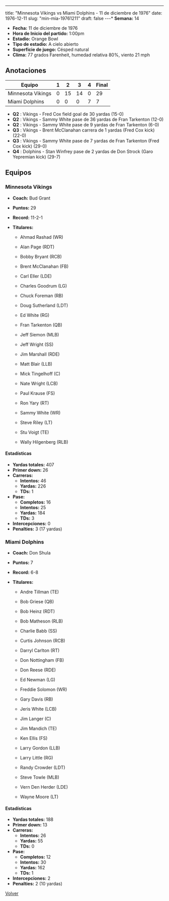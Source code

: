 ---
title: "Minnesota Vikings vs Miami Dolphins - 11 de diciembre de 1976"
date: 1976-12-11
slug: "min-mia-19761211"
draft: false
---* **Semana:** 14
* **Fecha:** 11 de diciembre de 1976
* **Hora de Inicio del partido:** 1:00pm
* **Estadio:** Orange Bowl
* **Tipo de estadio:** A cielo abierto
* **Superficie de juego:** Césped natural
* **Clima:** 77 grados Farenheit, humedad relativa 80%, viento 21 mph




## Anotaciones
| Equipo | 1 | 2 | 3 | 4 | Final |
|--------|---|---|---|---|-------|
| Minnesota Vikings  | 0 | 15 | 14 | 0  | 29 |
| Miami Dolphins  | 0 | 0 | 0 | 7  | 7 |
* **Q2** : Vikings - Fred Cox field goal de 30 yardas (15-0)
* **Q2** : Vikings - Sammy White pase de 36 yardas de Fran Tarkenton (12-0)
* **Q2** : Vikings - Sammy White pase de 9 yardas de Fran Tarkenton (6-0)
* **Q3** : Vikings - Brent McClanahan carrera de 1 yardas (Fred Cox kick) (22-0)
* **Q3** : Vikings - Sammy White pase de 7 yardas de Fran Tarkenton (Fred Cox kick) (29-0)
* **Q4** : Dolphins - Stan Winfrey pase de 2 yardas de Don Strock (Garo Yepremian kick) (29-7)


## Equipos


### Minnesota Vikings
* **Coach:** Bud Grant
* **Puntos:** 29
* **Record:** 11-2-1
* **Titulares:** 

  * Ahmad Rashad (WR) 

  * Alan Page (RDT) 

  * Bobby Bryant (RCB) 

  * Brent McClanahan (FB) 

  * Carl Eller (LDE) 

  * Charles Goodrum (LG) 

  * Chuck Foreman (RB) 

  * Doug Sutherland (LDT) 

  * Ed White (RG) 

  * Fran Tarkenton (QB) 

  * Jeff Siemon (MLB) 

  * Jeff Wright (SS) 

  * Jim Marshall (RDE) 

  * Matt Blair (LLB) 

  * Mick Tingelhoff (C) 

  * Nate Wright (LCB) 

  * Paul Krause (FS) 

  * Ron Yary (RT) 

  * Sammy White (WR) 

  * Steve Riley (LT) 

  * Stu Voigt (TE) 

  * Wally Hilgenberg (RLB) 

#### Estadísticas
* **Yardas totales:** 407
* **Primer down:** 26
* **Carreras:**
  * **Intentos:** 46
  * **Yardas:** 226
  * **TDs:** 1
* **Pase:**
  * **Completos:** 16
  * **Intentos:** 25
  * **Yardas:** 184
  * **TDs:** 3
* **Intercepciones:** 0
* **Penalties:** 3 (17 yardas)

### Miami Dolphins
* **Coach:** Don Shula
* **Puntos:** 7
* **Record:** 6-8
* **Titulares:** 

  * Andre Tillman (TE) 

  * Bob Griese (QB) 

  * Bob Heinz (RDT) 

  * Bob Matheson (RLB) 

  * Charlie Babb (SS) 

  * Curtis Johnson (RCB) 

  * Darryl Carlton (RT) 

  * Don Nottingham (FB) 

  * Don Reese (RDE) 

  * Ed Newman (LG) 

  * Freddie Solomon (WR) 

  * Gary Davis (RB) 

  * Jeris White (LCB) 

  * Jim Langer (C) 

  * Jim Mandich (TE) 

  * Ken Ellis (FS) 

  * Larry Gordon (LLB) 

  * Larry Little (RG) 

  * Randy Crowder (LDT) 

  * Steve Towle (MLB) 

  * Vern Den Herder (LDE) 

  * Wayne Moore (LT) 

#### Estadísticas
* **Yardas totales:** 188
* **Primer down:** 13
* **Carreras:**
  * **Intentos:** 26
  * **Yardas:** 55
  * **TDs:** 0
* **Pase:**
  * **Completos:** 12
  * **Intentos:** 30
  * **Yardas:** 162
  * **TDs:** 1
* **Intercepciones:** 2
* **Penalties:** 2 (10 yardas)


[Volver](/historia/1976)
